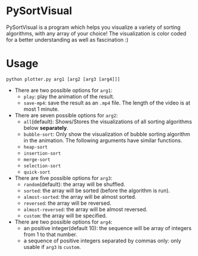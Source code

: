 # PySortVisual
PySortVisual is a program which helps you visualize a variety of sorting algorithms, with any array of your choice! The visualization is color coded for a better understanding as well as fascination :)

# Usage
`python plotter.py arg1 [arg2 [arg3 [arg4]]]`

- There are two possible options for `arg1`:
    - `play`: play the animation of the result.
    - `save-mp4`: save the result as an `.mp4` file. The length of the video is at most 1 minute.
- There are seven possible options for `arg2`:
    - `all`(default): Shows/Stores the visualizations of all sorting algorithms below **separately**.
    - `bubble-sort`: Only show the visualization of bubble sorting algorithm in the animation. The following arguments have similar functions.
    - `heap-sort`
    - `insertion-sort`
    - `merge-sort`
    - `selection-sort`
    - `quick-sort`
- There are five possible options for `arg3`:
    - `random`(default): the array will be shuffled.
    - `sorted`: the array will be sorted (before the algorithm is run).
    - `almost-sorted`: the array will be almost sorted.
    - `reversed`: the array will be reversed.
    - `almost-reversed`: the array will be almost reversed.
    - `custom`: the array will be specified.
- There are two possible options for `arg4`:
    - an positive integer(default 10): the sequence will be array of integers from 1 to that number.
    - a sequence of positive integers separated by commas only: only usable if `arg3` is `custom`.

